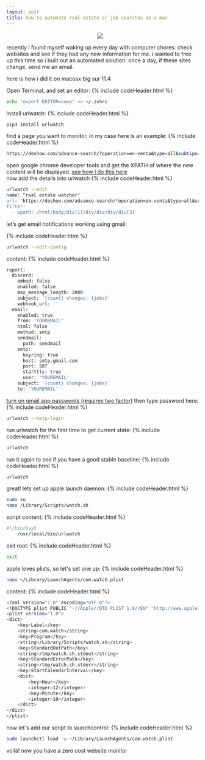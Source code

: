 ```yaml
---
layout: post
title: how to automate real estate or job searches on a mac
---
```



<p align="center">
<img src="{{ site.baseurl }}/images/automate.jpeg" align="center">&nbsp;&nbsp;&nbsp;
</p>

recently i found myself waking up every day with computer chores: check websites and see if they had any new information for me. i wanted to free up this time so i built out an automated solution: once a day, if these sites change, send me an email. 

here is how i did it on macosx big sur 11.4

Open Terminal, and set an editor:
{% include codeHeader.html %}
```bash
echo 'export EDITOR=nano' >> ~/.zshrc 
```
Install urlwatch:
{% include codeHeader.html %}
```bash
pip3 install urlwatch
```
find a page you want to monitor, in my case here is an example:
{% include codeHeader.html %}
```bash
https://deshow.com/advance-search/?operation=en-venta&type=all&subtipo=all&location=isabela&status=all&keyword=&price_range_min=0&price_range_max=3000000&bathrooms=&bedrooms=&pageid=25409
```

open google chrome developer tools and get the XPATH of where the new content will be displayed. [see how I do this here](https://www.youtube.com/watch?v=dvNDDg877cU)
<br/>
now add the details into urlwatch
{% include codeHeader.html %}
```bash
urlwatch --edit
name: “real estate watcher"
url: "https://deshow.com/advance-search/?operation=en-venta&type=all&subtipo=all&location=isabela&status=all&keyword=&price_range_min=0&price_range_max=3000000&bathrooms=&bedrooms=&pageid=25409"
filter:
  - xpath: /html/body/div[1]/div/div/div/div[3]
```

let’s get email notifications working using gmail:

{% include codeHeader.html %}
```bash
urlwatch --edit-config
```
content:
{% include codeHeader.html %}
```bash
report:
  discord:
    embed: false
    enabled: false
    max_message_length: 2000
    subject: '{count} changes: {jobs}'
    webhook_url: ''
  email:
    enabled: true
    from: 'YOUREMAIL'
    html: false
    method: smtp
    sendmail:
      path: sendmail
    smtp:
      keyring: true
      host: smtp.gmail.com
      port: 587
      starttls: true
      user: 'YOUREMAIL'
    subject: '{count} changes: {jobs}'
    to: 'YOUREMAIL'
```
[turn on gmail app passwords (requires two factor)](https://myaccount.google.com/apppasswords)
then type password here:
{% include codeHeader.html %}
```bash
urlwatch --smtp-login
```

run urlwatch for the first time to get current state:
{% include codeHeader.html %}
```bash
urlwatch
```
run it again to see if you have a good stable baseline:
{% include codeHeader.html %}
```bash
urlwatch
```

great! lets set up apple launch daemon:
{% include codeHeader.html %}
```bash
sudo su
nano /Library/Scripts/watch.sh
```
script content:
{% include codeHeader.html %}
```bash
#!/bin/bash
	/usr/local/bin/urlwatch
```
exit root:
{% include codeHeader.html %}
```bash
exit
```
apple loves plists, so let's set one up:
{% include codeHeader.html %}
```bash
nano ~/Library/LaunchAgents/com.watch.plist 
```
content:
{% include codeHeader.html %}
```bash
<?xml version="1.0" encoding="UTF-8"?>
<!DOCTYPE plist PUBLIC "-//Apple//DTD PLIST 1.0//EN" "http://www.apple.com/DTDs/PropertyList-1.0.dtd">
<plist version="1.0">
<dict>
    <key>Label</key>
    <string>com.watch</string>
    <key>Program</key>
    <string>/Library/Scripts/watch.sh</string>
    <key>StandardOutPath</key>
    <string>/tmp/watch.sh.stdout</string>
    <key>StandardErrorPath</key>
    <string>/tmp/watch.sh.stderr</string>
    <key>StartCalendarInterval</key>
    <dict>
        <key>Hour</key>
        <integer>12</integer>
        <key>Minute</key>
        <integer>10</integer>
    </dict>
</dict>
</plist>
```
now let's add our script to launchcontrol:
{% include codeHeader.html %}
```bash
sudo launchctl load -w ~/Library/LaunchAgents/com.watch.plist
```
voilà! now you have a zero cost website monitor
